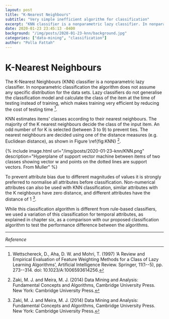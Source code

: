 ```yaml
---
layout: post
title: "K-Nearest Neighbours"
subtitle: "Very simple inefficient algorithm for classification"
excerpt: "KNN classifier is a nonparametric lazy classifier. In nonparametric classification the algorithm does not assume any specific distribution for the data sets."
date: 2020-01-23 23:45:13 -0400
background: "/img/posts/2020-01-23-knn/background.jpg"
categories: ["data-mining", "classification"]
author: "Polla Fattah"
---
```


# K-Nearest Neighbours

The K-Nearest Neighbours (KNN) classifier is a nonparametric lazy classifier. In nonparametric classification the algorithm does not assume any specific distribution for the data sets. Lazy classifiers do not generalise the classification model and calculate the class of the item at the time of testing instead of training, which makes training very efficient by reducing the cost of testing time [^18].

KNN estimates items' classes according to their nearest neighbours. The majority of the K nearest neighbours decide the class of the input item. An odd number of for K is selected (between 3 to 9) to prevent ties. The nearest neighbours are decided using one of the distance measures (e.g. Euclidean distance), as shown in Figure \ref{fig:KNN} [^2].

{% include image.html url="/img/posts/2020-01-23-knn/KNN.png" description="Hyperplane of support vector machine between items of two classes showing vector w and points on the dotted lines are support vectors. From Muller" %}

To prevent attribute bias due to different magnitudes of values it is strongly preferred to normalise all attributes before classification. Non-numerical attributes can also be used with KNN classification, similar attributes with the K neighbours have zero distance, and different attributes have the distance of 1 [^2].

While this classification algorithm is different from rule-based classifiers, we used a variation of this classification for temporal attributes, as explained in chapter six, as a comparison with our proposed classification algorithm to test the performance difference between the algorithms.

---
_Reference_

[^2]: Zaki, M. J. and Meira, M. J. (2014) Data Mining and Analysis: Fundamental Concepts and Algorithms, Cambridge University Press. New York: Cambridge University Press.
[^18]: Wettschereck, D., Aha, D. W. and Mohri, T. (1997) ‘A Review and Empirical Evaluation of Feature Weighting Methods for a Class of Lazy Learning Algorithms’, Artificial Intelligence Review. Springer, 11(1--5), pp. 273--314. doi: 10.1023/A:1006593614256.